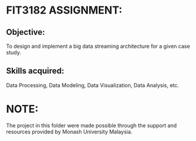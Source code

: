 # FIT3182 ASSIGNMENT:
## Objective:
To design and implement a big data streaming architecture for a given case study.

## Skills acquired:
Data Processing, Data Modeling, Data Visualization, Data Analysis, etc.

# NOTE:
The project in this folder were made possible through the support and resources provided by Monash University Malaysia.

